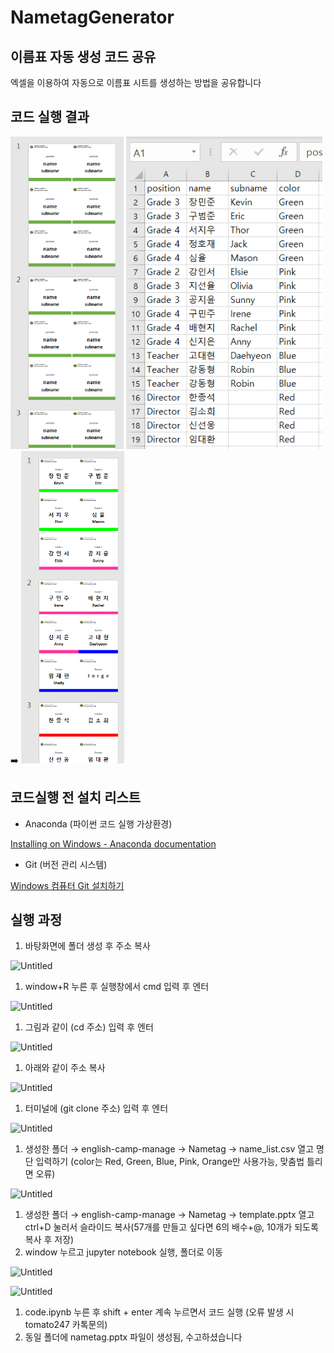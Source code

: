 # NametagGenerator

## 이름표 자동 생성 코드 공유

엑셀을 이용하여 자동으로 이름표 시트를 생성하는 방법을 공유합니다

## 코드 실행 결과
<p float="left">
  <img src="src/1.png" height="500" />
  <img src="src/2.png" height="500" /> 
  ➡️
  <img src="src/3.png" height="500" />
</p>

## 코드실행 전 설치 리스트

- Anaconda (파이썬 코드 실행 가상환경)

[Installing on Windows - Anaconda documentation](https://docs.anaconda.com/anaconda/install/windows/)

- Git (버전 관리 시스템)

[Windows 컴퓨터 Git 설치하기](https://velog.io/@saakmiso/Windows-%EC%BB%B4%ED%93%A8%ED%84%B0-Git-%EC%84%A4%EC%B9%98%ED%95%98%EA%B8%B0)

## 실행 과정

1. 바탕화면에 폴더 생성 후 주소 복사

![Untitled](NametagGenerator%20cc1d433af9134f91a0016678260c2e45/Untitled%203.png)

1. window+R 누른 후 실행창에서 cmd 입력 후 엔터

![Untitled](NametagGenerator%20cc1d433af9134f91a0016678260c2e45/Untitled%204.png)

1. 그림과 같이 (cd 주소) 입력 후 엔터

![Untitled](NametagGenerator%20cc1d433af9134f91a0016678260c2e45/Untitled%205.png)

1. 아래와 같이 주소 복사

![Untitled](NametagGenerator%20cc1d433af9134f91a0016678260c2e45/Untitled%206.png)

1. 터미널에 (git clone 주소) 입력 후 엔터

![Untitled](NametagGenerator%20cc1d433af9134f91a0016678260c2e45/Untitled%207.png)

1. 생성한 폴더 → english-camp-manage → Nametag → name_list.csv 열고 명단 입력하기 (color는 Red, Green, Blue, Pink, Orange만 사용가능, 맞춤법 틀리면 오류)

![Untitled](NametagGenerator%20cc1d433af9134f91a0016678260c2e45/Untitled%208.png)

1. 생성한 폴더 → english-camp-manage → Nametag → template.pptx 열고 ctrl+D 눌러서 슬라이드 복사(57개를 만들고 싶다면 6의 배수+@, 10개가 되도록 복사 후 저장)
2. window 누르고 jupyter notebook 실행, 폴더로 이동

![Untitled](NametagGenerator%20cc1d433af9134f91a0016678260c2e45/Untitled%209.png)

![Untitled](NametagGenerator%20cc1d433af9134f91a0016678260c2e45/Untitled%2010.png)

1. code.ipynb 누른 후 shift + enter 계속 누르면서 코드 실행 (오류 발생 시 tomato247 카톡문의)
2. 동일 폴더에 nametag.pptx 파일이 생성됨, 수고하셨습니다
